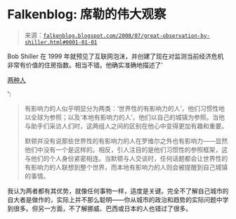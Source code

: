 <!--yml

category: 未分类

date: 2024-05-12 23:06:27

-->

# Falkenblog: 席勒的伟大观察

> 来源：[`falkenblog.blogspot.com/2008/07/great-observation-by-shiller.html#0001-01-01`](http://falkenblog.blogspot.com/2008/07/great-observation-by-shiller.html#0001-01-01)

Bob Shiller 在 1999 年就预见了互联网泡沫，并创建了现在对监测当前经济危机非常有价值的住房指数。相当不错。他确实准确地描述了'

[两种人](http://www.dailytimes.com.pk/default.asp?page=2006%5C12%5C18%5Cstory_18-12-2006_pg3_3)

':

> 有影响力的人似乎明显分为两类：‘世界性的有影响力的人’，他们习惯性地以全球为参照；以及‘本地有影响力的人’，他们以自己的城镇为参照。当他与助手们采访人们时，这两组人之间的区别在他心中变得更加有趣和重要。
> 
> 默顿并没有说那些世界性的有影响力的人在罗维尔之外也有影响力——显然他们中没有一个是这样的。相反，引人注目的是他们习惯性的参照框架，这与他们的个人身份紧密相连。当默顿与人交谈时，任何话题都会让世界性的有影响力的人联想到整个世界，而本地有影响力的人则会被提醒到自己城镇的事情。

我认为两者都有其优势，就像任何事物一样，适度是关键。完全不了解自己城市的自大者是做作的，实际上并不那么聪明——你从城市的政治和趋势的实际问题中学到很多。但另一方面，不了解挪威、巴西或日本的人也错过了很多。
